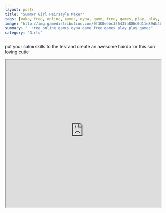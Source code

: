 ```yaml
---
layout: posts
title: "Summer Girl Hairstyle Maker"
tags: [make, free, online, games, oyna, game, free, games, play, play, games]
image: "http://img.gamedistribution.com/0f380eebc356435a886c0d11e89db4bd.jpg"
summary: "  free online games oyna game free games play play games"
category: "Girls"
---
```


put your salon skills to the test and create an awesome hairdo for this sun loving cutie

<iframe width="100%" height="480px;" src="http://flash.gamedistribution.com?game=0f380eebc356435a886c0d11e89db4bd"></iframe>
